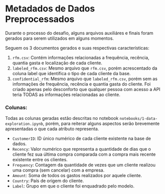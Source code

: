 # Metadados de Dados Preprocessados

Durante o processo do desafio, alguns arquivos auxiliáres e finais foram gerados para serem utilizados em alguns momentos.

Seguem os 3 documentos gerados e suas respectivas características:

1. `rfm.csv`: Contém informações relacionadas a frequência, recência, quantia gasta e localização de cada cliente.
2. `labeled_rfm.csv`: Mesmo arquivo que `rfm.csv`, porém acrescentado da coluna label que identifica o tipo de cada cliente da base.
3. `confidential_rfm`: Mesmo arquivo que `labeled_rfm.csv`, porém sem as informações de frequência, recência e quantia gasta do cliente. Foi criado apenas pelo desconforto que qualquer pessoa com acesso a API teria TODAS as informações relacionadas ao cliente.

### Colunas:

Todas as colunas geradas estão descritas no notebook `notebooks/1-data-exploration.ipynb`, porém, para reiterar alguns aspectos serão brevemente apresentadas o que cada atributo representa.

* `CustomerID`: ID único numérico de cada cliente existente na base de dados.
* `Recency`: Valor numérico que representa a quantidade de dias que o cliente fez sua última compra comparada com a compra mais recente existente entre os clientes.
* `Frequency`: Contagem da quantidade de vezes que um cliente realizou uma compra (sem cancelar) com a empresa.
* `Amount`: Soma de todos os gastos realizados por aquele cliente.
* `Country`: País de origem do cliente.
* `Label`: Grupo em que o cliente foi enquadrado pelo modelo.